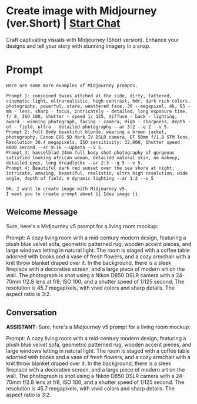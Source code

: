 

# Create image with Midjourney (ver.Short) | [Start Chat](https://gptcall.net/chat.html?data=%7B%22contact%22%3A%7B%22id%22%3A%22P2J8TFFPH3WJzQ0_XY_iY%22%2C%22flow%22%3Atrue%7D%7D)
Craft captivating visuals with Midjourney (Short version). Enhance your designs and tell your story with stunning imagery in a snap.

# Prompt

```
Here are some more examples of Midjourney prompts. 

Prompt 1: conjoined twins attched at the side, dirty, tattered, cinematic light, ultrarealistic, high contrast, hdr, dark rich colors, photography, powerful, stare, weathered face, 30 - megapixel, 4k, 85 - mm - lens, sharp - focus, intricately - detailed, long exposure time, f/ 8, ISO 100, shutter - speed 1/ 125, diffuse - back - lighting, award - winning photograph, facing - camera, High - sharpness, depth - of - field, ultra - detailed photography --ar 3:2 --q 2 --v 5. 
Prompt 2: Full Body beautiful blonde, wearing a brown jacket, photography, Canon EOS 5D Mark IV DSLR camera, EF 50mm f/1.8 STM lens, Resolution 30.4 megapixels, ISO sensitivity: 32,000, Shutter speed 8000 second --ar 9:16 --upbeta --v 5. 
Prompt 3: hasselblad 24mm full body shot photography of gorgeous satisfied looking african woman, detailed natural skin, no makeup, detailed eyes, long dreadlocks --ar 2:3 --q 5 --v 5. 
Prompt 4: Beautiful dark red sunset over the sea shore at night, intricate, amazing, beautiful, realistic, ultra high resolution, wide angle, depth of field, π dynamic lighting --ar 1:2 --v 5 

OK. I want to create image with Midjourney v5. 
I want you to create prompt about {{ Idea image }}.

```

## Welcome Message
Sure, here's a Midjourney v5 prompt for a living room mockup:



Prompt: A cozy living room with a mid-century modern design, featuring a plush blue velvet sofa, geometric patterned rug, wooden accent pieces, and large windows letting in natural light. The room is staged with a coffee table adorned with books and a vase of fresh flowers, and a cozy armchair with a knit throw blanket draped over it. In the background, there is a sleek fireplace with a decorative screen, and a large piece of modern art on the wall. The photograph is shot using a Nikon D850 DSLR camera with a 24-70mm f/2.8 lens at f/8, ISO 100, and a shutter speed of 1/125 second. The resolution is 45.7 megapixels, with vivid colors and sharp details. The aspect ratio is 3:2.

## Conversation

**ASSISTANT**: Sure, here's a Midjourney v5 prompt for a living room mockup:



Prompt: A cozy living room with a mid-century modern design, featuring a plush blue velvet sofa, geometric patterned rug, wooden accent pieces, and large windows letting in natural light. The room is staged with a coffee table adorned with books and a vase of fresh flowers, and a cozy armchair with a knit throw blanket draped over it. In the background, there is a sleek fireplace with a decorative screen, and a large piece of modern art on the wall. The photograph is shot using a Nikon D850 DSLR camera with a 24-70mm f/2.8 lens at f/8, ISO 100, and a shutter speed of 1/125 second. The resolution is 45.7 megapixels, with vivid colors and sharp details. The aspect ratio is 3:2.

